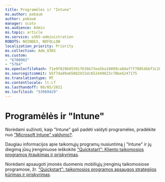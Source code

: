 ```yaml
---
title: Programėlės ir "Intune"
ms.author: pebaum
author: pebaum
manager: scotv
ms.audience: Admin
ms.topic: article
ms.service: o365-administration
ROBOTS: NOINDEX, NOFOLLOW
localization_priority: Priority
ms.collection: Adm_O365
ms.custom:
- "6700002"
- "5764"
ms.openlocfilehash: f1e9f829645591f63bb73ea5ba10899ca84af7f78054bbf3c285cb1f24866ca3
ms.sourcegitcommit: b5f7da89a650d2915dc652449623c78be6247175
ms.translationtype: MT
ms.contentlocale: lt-LT
ms.lasthandoff: 08/05/2021
ms.locfileid: "53969429"
---
```

# <a name="apps-and-intune"></a>Programėlės ir "Intune"

Norėdami sužinoti, kaip "Intune" gali padėti valdyti programėles, pradėkite nuo ["Microsoft Intune" valdymo?](https://docs.microsoft.com/mem/intune/apps/app-management).

Daugiau informacijos apie taikomųjų programų nusiuntimą į "Intune" ir jų diegimą jūsų įrenginiuose ieškokite  ["Quickstart": Kliento taikomosios programos įtraukimas ir priskyrimas](https://docs.microsoft.com/mem/intune/apps/quickstart-add-assign-app).

Norėdami apsaugoti įmonės duomenis mobiliųjų įrenginių taikomosiose programose, žr. ["Quickstart": taikomosios programos apsaugos strategijos kūrimas ir priskyrimas](https://docs.microsoft.com/mem/intune/apps/quickstart-create-assign-app-policy).